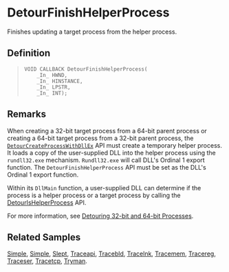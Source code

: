 DetourFinishHelperProcess
=========================

Finishes updating a target process from the helper process.

Definition
----------

>     VOID CALLBACK DetourFinishHelperProcess(
>         _In_ HWND,
>         _In_ HINSTANCE,
>         _In_ LPSTR,
>         _In_ INT);

Remarks
-------

When creating a 32-bit target process from a 64-bit parent process or
creating a 64-bit target process from a 32-bit parent process, the
[`DetourCreateProcessWithDllEx`](DetourCreateProcessWithDllEx.md)
API must create a temporary helper process. It loads a copy of the
user-supplied DLL into the helper process using the `rundll32.exe`
mechanism. `Rundll32.exe` will call DLL's Ordinal 1 export function. The
`DetourFinishHelperProcess` API must be set as the DLL's Ordinal 1
export function.

Within its `DllMain` function, a user-supplied DLL can determine if the
process is a helper process or a target process by calling the
[DetourIsHelperProcess](DetourIsHelperProcess.md) API.

For more information, see [Detouring 32-bit and 64-bit
Processes](OverviewHelpers.md).

Related Samples
---------------

[Simple](SampleFindFunc.md), [Simple](SampleSimple.md),
[Slept](SampleSlept.md), [Traceapi](SampleTraceapi.md),
[Tracebld](SampleTracebld.md), [Tracelnk](SampleTracelnk.md),
[Tracemem](SampleTracemem.md), [Tracereg](SampleTracereg.md),
[Traceser](SampleTraceser.md), [Tracetcp](SampleTracetcp.md),
[Tryman](SampleTryman.md).
